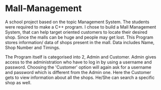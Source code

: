 # Mall-Management

A school project based on the topic Management System. The students were required to make a C++ program.
I chose to build a Mall Management System, that can help target oriented customers to locate their desired shop. 
Since the malls can be huge and people may get lost. This Program stores information/ data of shops present in the mall.
Data includes Name, Shop Number and Timings.

The Program itself is categorised into 2, Admin and Customer.
Admin gives access to the administration who have to log in by using a username and password.
Choosing the 'Customer' option will again ask for a username and password which is different from the Admin one.
Here the Customer gets to view information about all the shops. He/She can search a specific shop as well.

